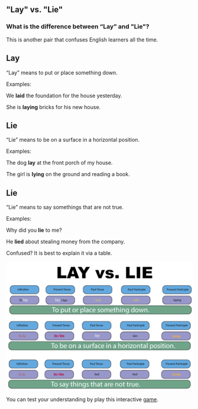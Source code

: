 ## "Lay" vs. "Lie"

### What is the difference between “Lay” and "Lie"?

This is another pair that confuses English learners all the time.

## Lay

“Lay” means to put or place something down.

Examples:

We **laid** the foundation for the house yesterday.

She is **laying** bricks for his new house.

## Lie

“Lie” means to be on a surface in a horizontal position.

Examples:

The dog **lay** at the front porch of my house.

The girl is **lying** on the ground and reading a book.

## Lie

“Lie” means to say somethings that are not true.

Examples:

Why did you **lie** to me?

He **lied** about stealing money from the company.

Confused? It is best to explain it via a table.

![lay-vs-lie.png](/images/words/lay-vs-lie.png)

You can test your understanding by play this interactive [game](https://www.vocabulary.cl/english-games/lay-lie-laid-lain-difference.htm).
